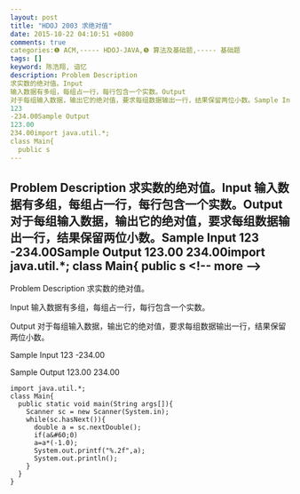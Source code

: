 ```yaml
---
layout: post
title: "HDOJ 2003 求绝对值"
date: 2015-10-22 04:10:51 +0800
comments: true
categories:❶ ACM,----- HDOJ-JAVA,❺ 算法及基础题,----- 基础题
tags: []
keyword: 陈浩翔, 谙忆
description: Problem Description 
求实数的绝对值。Input 
输入数据有多组，每组占一行，每行包含一个实数。Output 
对于每组输入数据，输出它的绝对值，要求每组数据输出一行，结果保留两位小数。Sample Input 
123 
-234.00Sample Output 
123.00 
234.00import java.util.*;
class Main{
  public s 
---
```



Problem Description 
求实数的绝对值。Input 
输入数据有多组，每组占一行，每行包含一个实数。Output 
对于每组输入数据，输出它的绝对值，要求每组数据输出一行，结果保留两位小数。Sample Input 
123 
-234.00Sample Output 
123.00 
234.00import java.util.*;
class Main{
  public s
&#60;!-- more --&#62;
----------

Problem Description
求实数的绝对值。
 

Input
输入数据有多组，每组占一行，每行包含一个实数。
 

Output
对于每组输入数据，输出它的绝对值，要求每组数据输出一行，结果保留两位小数。
 

Sample Input
123
-234.00
 

Sample Output
123.00
234.00

```
import java.util.*;
class Main{
  public static void main(String args[]){
    Scanner sc = new Scanner(System.in);
    while(sc.hasNext()){
      double a = sc.nextDouble();
      if(a&#60;0)
      a=a*(-1.0);
      System.out.printf("%.2f",a);
      System.out.println();
    }
  }
}
```